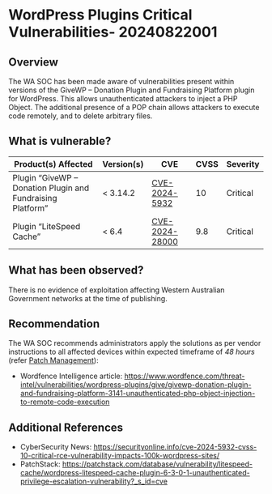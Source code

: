 # WordPress Plugins Critical Vulnerabilities- 20240822001

## Overview

The WA SOC has been made aware of vulnerabilities present within versions of the GiveWP – Donation Plugin and Fundraising Platform plugin for WordPress. This allows unauthenticated attackers to inject a PHP Object. The additional presence of a POP chain allows attackers to execute code remotely, and to delete arbitrary files. 

## What is vulnerable?

| Product(s) Affected | Version(s)      | CVE                                                                                                                                  | CVSS         | Severity               |
| ------------------- | --------------- | ------------------------------------------------------------------------------------------------------------------------------------ | ------------ | ---------------------- |
|  Plugin “GiveWP – Donation Plugin and Fundraising Platform”  | < 3.14.2 | [CVE-2024-5932](https://nvd.nist.gov/vuln/detail/cve-2024-5932)                                    | 10           | Critical               |
| Plugin “LiteSpeed Cache” | < 6.4 | [CVE-2024-28000](https://nvd.nist.gov/vuln/detail/CVE-2024-28000)                                                                         | 9.8          | Critical               |

## What has been observed?

There is no evidence of exploitation affecting Western Australian Government networks at the time of publishing.

## Recommendation

The WA SOC recommends administrators apply the solutions as per vendor instructions to all affected devices within expected timeframe of *48 hours* (refer [Patch Management](../guidelines/patch-management.md)):

- Wordfence Intelligence article: <https://www.wordfence.com/threat-intel/vulnerabilities/wordpress-plugins/give/givewp-donation-plugin-and-fundraising-platform-3141-unauthenticated-php-object-injection-to-remote-code-execution>

## Additional References

- CyberSecurity News: <https://securityonline.info/cve-2024-5932-cvss-10-critical-rce-vulnerability-impacts-100k-wordpress-sites/>
- PatchStack: <https://patchstack.com/database/vulnerability/litespeed-cache/wordpress-litespeed-cache-plugin-6-3-0-1-unauthenticated-privilege-escalation-vulnerability?_s_id=cve>
